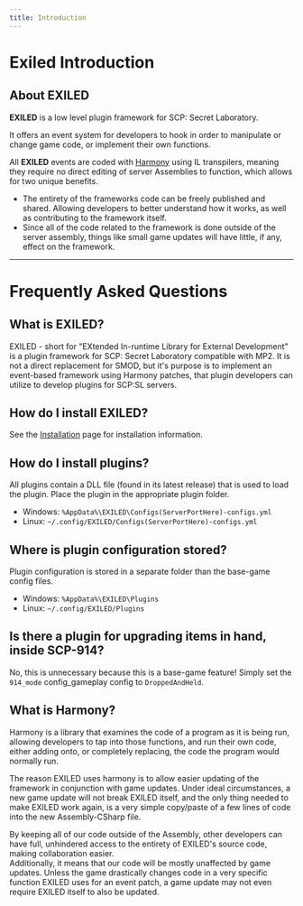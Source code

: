 ```yaml
---
title: Introduction
---
```


# Exiled Introduction

## About EXILED

**EXILED** is a low level plugin framework for SCP: Secret Laboratory.

It offers an event system for developers to hook in order to manipulate or change game code, or implement their own functions.

All **EXILED** events are coded with [Harmony](https://harmony.pardeike.net/) using IL transpilers, meaning they require no direct editing of server Assemblies to function, which allows for two unique benefits.

- The entirety of the frameworks code can be freely published and shared. Allowing developers to better understand how it works, as well as contributing to the framework itself.
- Since all of the code related to the framework is done outside of the server assembly, things like small game updates will have little, if any, effect on the framework.

---

# Frequently Asked Questions

## What is EXILED?
EXILED - short for "EXtended In-runtime Library for External Development" is a plugin framework for SCP: Secret Laboratory compatible with MP2. It is not a direct replacement for SMOD, but it's purpose is to implement an event-based framework using Harmony patches, that plugin developers can utilize to develop plugins for SCP:SL servers.

## How do I install EXILED?
See the [Installation](/articles/installation/index.html) page for installation information.

## How do I install plugins?
All plugins contain a DLL file (found in its latest release) that is used to load the plugin. Place the plugin in the appropriate plugin folder.
- Windows: `%AppData%\EXILED\Configs(ServerPortHere)-configs.yml`
- Linux: `~/.config/EXILED/Configs(ServerPortHere)-configs.yml`

## Where is plugin configuration stored?
Plugin configuration is stored in a separate folder than the base-game config files.
- Windows: `%AppData%\EXILED\Plugins`
- Linux: `~/.config/EXILED/Plugins`

## Is there a plugin for upgrading items in hand, inside SCP-914?
No, this is unnecessary because this is a base-game feature! Simply set the `914_mode` config_gameplay config to `DroppedAndHeld`.

## What is Harmony?
Harmony is a library that examines the code of a program as it is being run, allowing developers to tap into those functions, and run their own code, either adding onto, or completely replacing, the code the program would normally run.


The reason EXILED uses harmony is to allow easier updating of the framework in conjunction with game updates. Under ideal circumstances, a new game update will not break EXILED itself, and the only thing needed to make EXILED work again, is a very simple copy/paste of a few lines of code into the new Assembly-CSharp file.


By keeping all of our code outside of the Assembly, other developers can have full, unhindered access to the entirety of EXILED's source code, making collaboration easier.  <br />
Additionally, it means that our code will be mostly unaffected by game updates. Unless the game drastically changes code in a very specific function EXILED uses for an event patch, a game update may not even require EXILED itself to also be updated.
